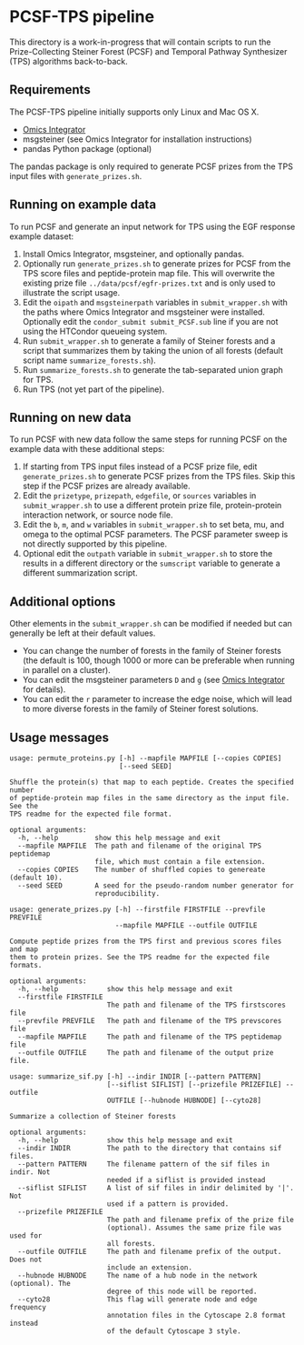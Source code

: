   [Omics Integrator]: https://github.com/fraenkel-lab/OmicsIntegrator

# PCSF-TPS pipeline
This directory is a work-in-progress that will contain scripts to run the
Prize-Collecting Steiner Forest (PCSF) and Temporal Pathway Synthesizer (TPS)
algorithms back-to-back.

## Requirements
The PCSF-TPS pipeline initially supports only Linux and Mac OS X.
* [Omics Integrator]
* msgsteiner (see Omics Integrator for installation instructions)
* pandas Python package (optional)

The pandas package is only required to generate PCSF prizes from the TPS
input files with `generate_prizes.sh`.

## Running on example data
To run PCSF and generate an input network for TPS using the EGF
response example dataset:

1. Install Omics Integrator, msgsteiner, and optionally pandas.
2. Optionally run `generate_prizes.sh` to generate prizes for PCSF from the
 TPS score files and peptide-protein map file.  This will overwrite the
 existing prize file `../data/pcsf/egfr-prizes.txt` and is only used to
 illustrate the script usage.
3. Edit the `oipath` and `msgsteinerpath` variables in `submit_wrapper.sh`
 with the paths where Omics Integrator and msgsteiner were installed.
 Optionally edit the `condor_submit submit_PCSF.sub` line if you are not using
 the HTCondor queueing system.
4. Run `submit_wrapper.sh` to generate a family of Steiner forests and a script
 that summarizes them by taking the union of all forests (default
 script name `summarize_forests.sh`).
5. Run `summarize_forests.sh` to generate the tab-separated union graph for TPS.
6. Run TPS (not yet part of the pipeline).

## Running on new data
To run PCSF with new data follow the same steps for running PCSF on the example
data with these additional steps:

1. If starting from TPS input files instead of a PCSF prize file, edit
 `generate_prizes.sh` to generate PCSF prizes from the TPS files.  Skip
 this step if the PCSF prizes are already available.
2. Edit the `prizetype`, `prizepath`, `edgefile`, or `sources` variables in
 `submit_wrapper.sh` to use a different protein prize file, protein-protein
 interaction network, or source node file.
3. Edit the `b`, `m`, and `w` variables in `submit_wrapper.sh` to set beta, mu,
 and omega to the optimal PCSF parameters.  The PCSF parameter sweep is not
 directly supported by this pipeline.
4. Optional edit the `outpath` variable in `submit_wrapper.sh` to store
 the results in a different directory or the `sumscript` variable to
 generate a different summarization script.

## Additional options
Other elements in the `submit_wrapper.sh` can be modified if needed but
can generally be left at their default values.

- You can change the number of forests in the family of Steiner forests
 (the default is 100, though 1000 or more can be preferable when running in
 parallel on a cluster).
- You can edit the msgsteiner parameters `D` and `g` (see [Omics Integrator]
 for details).
- You can edit the `r` parameter to increase the edge noise, which will
 lead to more diverse forests in the family of Steiner forest solutions.

## Usage messages
```
usage: permute_proteins.py [-h] --mapfile MAPFILE [--copies COPIES]
                           [--seed SEED]

Shuffle the protein(s) that map to each peptide. Creates the specified number
of peptide-protein map files in the same directory as the input file. See the
TPS readme for the expected file format.

optional arguments:
  -h, --help         show this help message and exit
  --mapfile MAPFILE  The path and filename of the original TPS peptidemap
                     file, which must contain a file extension.
  --copies COPIES    The number of shuffled copies to genereate (default 10).
  --seed SEED        A seed for the pseudo-random number generator for
                     reproducibility.
```

```
usage: generate_prizes.py [-h] --firstfile FIRSTFILE --prevfile PREVFILE
                          --mapfile MAPFILE --outfile OUTFILE

Compute peptide prizes from the TPS first and previous scores files and map
them to protein prizes. See the TPS readme for the expected file formats.

optional arguments:
  -h, --help            show this help message and exit
  --firstfile FIRSTFILE
                        The path and filename of the TPS firstscores file
  --prevfile PREVFILE   The path and filename of the TPS prevscores file
  --mapfile MAPFILE     The path and filename of the TPS peptidemap file
  --outfile OUTFILE     The path and filename of the output prize file.
```

```
usage: summarize_sif.py [-h] --indir INDIR [--pattern PATTERN]
                        [--siflist SIFLIST] [--prizefile PRIZEFILE] --outfile
                        OUTFILE [--hubnode HUBNODE] [--cyto28]

Summarize a collection of Steiner forests

optional arguments:
  -h, --help            show this help message and exit
  --indir INDIR         The path to the directory that contains sif files.
  --pattern PATTERN     The filename pattern of the sif files in indir. Not
                        needed if a siflist is provided instead
  --siflist SIFLIST     A list of sif files in indir delimited by '|'. Not
                        used if a pattern is provided.
  --prizefile PRIZEFILE
                        The path and filename prefix of the prize file
                        (optional). Assumes the same prize file was used for
                        all forests.
  --outfile OUTFILE     The path and filename prefix of the output. Does not
                        include an extension.
  --hubnode HUBNODE     The name of a hub node in the network (optional). The
                        degree of this node will be reported.
  --cyto28              This flag will generate node and edge frequency
                        annotation files in the Cytoscape 2.8 format instead
                        of the default Cytoscape 3 style.
```
